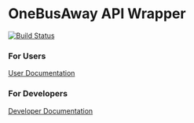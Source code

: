 # OneBusAway API Wrapper

[![Build Status](https://travis-ci.org/WheresMyBus/onebusaway.svg?branch=master)](https://travis-ci.org/WheresMyBus/onebusaway)

### For Users

[User Documentation](https://github.com/WheresMyBus/android/wiki/User-Documentation)

### For Developers

[Developer Documentation](https://github.com/WheresMyBus/android/wiki/Developer-Documentation)
